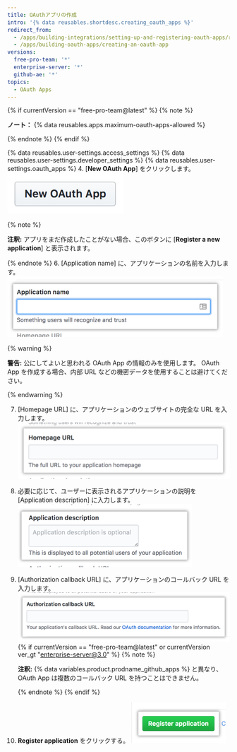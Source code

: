 ```yaml
---
title: OAuthアプリの作成
intro: '{% data reusables.shortdesc.creating_oauth_apps %}'
redirect_from:
  - /apps/building-integrations/setting-up-and-registering-oauth-apps/registering-oauth-apps/
  - /apps/building-oauth-apps/creating-an-oauth-app
versions:
  free-pro-team: '*'
  enterprise-server: '*'
  github-ae: '*'
topics:
  - OAuth Apps
---
```


{% if currentVersion == "free-pro-team@latest" %}
{% note %}

  **ノート：** {% data reusables.apps.maximum-oauth-apps-allowed %}

{% endnote %}
{% endif %}

{% data reusables.user-settings.access_settings %}
{% data reusables.user-settings.developer_settings %}
{% data reusables.user-settings.oauth_apps %}
4. [**New OAuth App**] をクリックします。 ![新しい OAuth App を作成するボタン](/assets/images/oauth-apps/oauth_apps_new_app.png)

  {% note %}

  **注釈:** アプリをまだ作成したことがない場合、このボタンに [**Register a new application**] と表示されます。

  {% endnote %}
6. [Application name] に、アプリケーションの名前を入力します。 ![アプリケーションの名前フィールド](/assets/images/oauth-apps/oauth_apps_application_name.png)

  {% warning %}

  **警告:** 公にしてよいと思われる OAuth App の情報のみを使用します。 OAuth App を作成する場合、内部 URL などの機密データを使用することは避けてください。

  {% endwarning %}

7. [Homepage URL] に、アプリケーションのウェブサイトの完全な URL を入力します。 ![アプリケーションのホームページ URL フィールド](/assets/images/oauth-apps/oauth_apps_homepage_url.png)
8. 必要に応じて、ユーザーに表示されるアプリケーションの説明を [Application description] に入力します。 ![アプリケーションの説明フィールド](/assets/images/oauth-apps/oauth_apps_application_description.png)
9. [Authorization callback URL] に、アプリケーションのコールバック URL を入力します。 ![アプリケーションの認可コールバック URL フィールド](/assets/images/oauth-apps/oauth_apps_authorization_callback_url.png)
{% if currentVersion == "free-pro-team@latest" or currentVersion ver_gt "enterprise-server@3.0" %}
   {% note %}

   **注釈:** {% data variables.product.prodname_github_apps %} と異なり、OAuth App は複数のコールバック URL を持つことはできません。

   {% endnote %}
{% endif %}
10. **Register application** をクリックする。 ![アプリケーションを登録するボタン](/assets/images/oauth-apps/oauth_apps_register_application.png)
